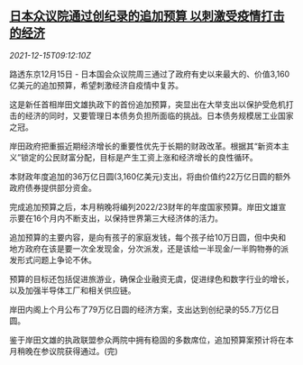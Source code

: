 <!--1639560663000-->
[日本众议院通过创纪录的追加预算 以刺激受疫情打击的经济](https://cn.reuters.com/article/japan-parliament-extra-budget-1215-idCNKBS2IU0OG)
------

<div><i>2021-12-15T09:12:10Z</i></div><p>路透东京12月15日 - 日本国会众议院周三通过了政府有史以来最大的、价值3,160亿美元的追加预算，希望刺激经济自疫情中复苏。</p><p>这是新任首相岸田文雄执政下的首份追加预算，突显出在大举支出以保护受危机打击的经济的同时，又要管理日本债务负担所面临的挑战。日本债务规模居工业国家之冠。</p><p>岸田政府把重振近期经济增长的重要性优先于长期的财政改革。根据其“新资本主义”锁定的公民财富分配，目标是产生工资上涨和经济增长的良性循环。</p><p>本财政年度追加的36万亿日圆(3,160亿美元)支出，将由价值约22万亿日圆的额外政府债券提供部分资金。</p><p>完成追加预算之后，本月稍晚将编列2022/23财年的年度国家预算。岸田文雄宣示要在16个月内不断支出，以保持世界第三大经济体的活力。</p><p>追加预算的主要内容，是向有孩子的家庭发钱，每个孩子给10万日圆，但中央和地方政府在该是要一次全发现金，分次派发，还是该给一半现金/一半购物券的派发形式问题上争论不休。</p><p>预算的目标还包括促进旅游业，确保企业融资无虞，促进绿色和数字行业的增长，以及加强半导体工厂和相关供应链。</p><p>岸田内阁上个月公布了79万亿日圆的经济方案，支出达到创纪录的55.7万亿日圆。</p><p>鉴于岸田文雄的执政联盟参众两院中拥有稳固的多数席位，追加预算案预计将在本月稍晚在参议院获得通过。(完)</p>
